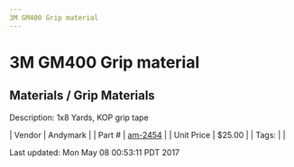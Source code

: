 ```yaml
---
3M GM400 Grip material
---
```


# 3M GM400 Grip material
## Materials / Grip Materials
Description: 	1x8 Yards, KOP grip tape 

| Vendor | Andymark | 
| Part # | [am-2454](http://www.andymark.com/product-p/am-2454.htm) | 
| Unit Price | $25.00 | 
| Tags: |  | 

Last updated: Mon May 08 00:53:11 PDT 2017